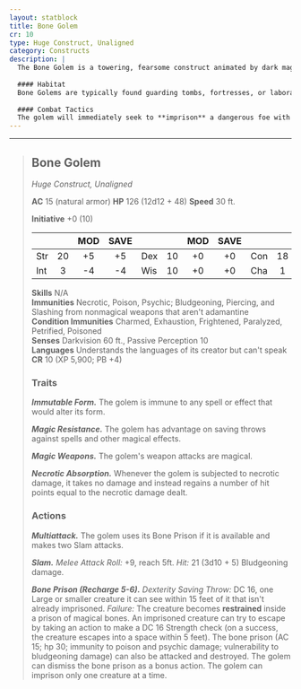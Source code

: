```yaml
---
layout: statblock
title: Bone Golem
cr: 10
type: Huge Construct, Unaligned
category: Constructs
description: |
  The Bone Golem is a towering, fearsome construct animated by dark magic and built from the skeletal remains of countless creatures. It is relentless, serving the will of its creator without question.
  
  #### Habitat
  Bone Golems are typically found guarding tombs, fortresses, or laboratories where their creators reside, or in areas permeated by potent necromantic energy.
  
  #### Combat Tactics
  The golem will immediately seek to **imprison** a dangerous foe with its **Bone Prison** before closing in to deliver crushing **Slam** attacks. Its **Necrotic Absorption** makes it a specialized terror against enemies using necrotic energy.
---
```


___
> ## Bone Golem
> *Huge Construct, Unaligned*
> 
> **AC** 15 (natural armor) **HP** 126 (12d12 + 48) **Speed** 30 ft.
> 
> **Initiative** +0 (10)
>
> | | | MOD | SAVE | | | MOD | SAVE | | | MOD | SAVE |
> |:--|:-:|:----:|:----:|:--|:-:|:----:|:----:|:--|:-:|:----:|:----:|
> |Str| 20| +5 | +5 |Dex| 10| +0 | +0 |Con| 18| +4 | +4 |
> |Int| 3| -4 | -4 |Wis| 10| +0 | +0 |Cha| 1| -5 | -5 |
>
> **Skills** N/A  
> **Immunities** Necrotic, Poison, Psychic; Bludgeoning, Piercing, and Slashing from nonmagical weapons that aren't adamantine  
> **Condition Immunities** Charmed, Exhaustion, Frightened, Paralyzed, Petrified, Poisoned  
> **Senses** Darkvision 60 ft., Passive Perception 10  
> **Languages** Understands the languages of its creator but can't speak  
> **CR** 10 (XP 5,900; PB +4)
>
> ### Traits
>
> ***Immutable Form.*** The golem is immune to any spell or effect that would alter its form.
>
> ***Magic Resistance.*** The golem has advantage on saving throws against spells and other magical effects.
>
> ***Magic Weapons.*** The golem's weapon attacks are magical.
>
> ***Necrotic Absorption.*** Whenever the golem is subjected to necrotic damage, it takes no damage and instead regains a number of hit points equal to the necrotic damage dealt.
>
> ### Actions
>
> ***Multiattack.*** The golem uses its Bone Prison if it is available and makes two Slam attacks.
>
> ***Slam.*** *Melee Attack Roll:* +9, reach 5ft. *Hit:* 21 (3d10 + 5) Bludgeoning damage.
>
> ***Bone Prison (Recharge 5-6).*** *Dexterity Saving Throw:* DC 16, one Large or smaller creature it can see within 15 feet of it that isn't already imprisoned. *Failure:* The creature becomes **restrained** inside a prison of magical bones. An imprisoned creature can try to escape by taking an action to make a DC 16 Strength check (on a success, the creature escapes into a space within 5 feet). The bone prison (AC 15; hp 30; immunity to poison and psychic damage; vulnerability to bludgeoning damage) can also be attacked and destroyed. The golem can dismiss the bone prison as a bonus action. The golem can imprison only one creature at a time.